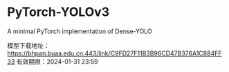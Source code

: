 # PyTorch-YOLOv3
A minimal PyTorch implementation of Dense-YOLO

模型下载地址：https://bhpan.buaa.edu.cn:443/link/C9FD27F11B3B96CD47B376A1C884FF33
有效期限：2024-01-31 23:59
